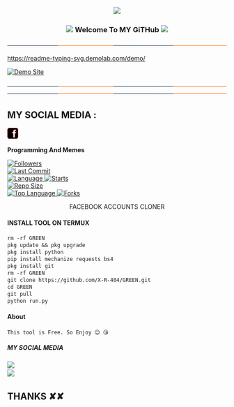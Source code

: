 <p align="center"><img src="https://img.shields.io/badge/I Am %20A PROGRAMMER-green?colorA=%23ff0000&colorB=%23017e40&style=flat-square">
 
<h3 align="center">
  <img src="https://emoji.discord.st/emojis/768b108d-274f-4f44-a634-8477b16efce7.gif" width="30">
   Welcome To MY GiTHub
  <img src="https://emoji.discord.st/emojis/768b108d-274f-4f44-a634-8477b16efce7.gif" width="30">
</h3>
 
<img align="center" alt="line" src="https://github.com/DalpatRathore/dalpatrathore/blob/main/assets/images/line-1.svg">
 

<https://readme-typing-svg.demolab.com/demo/>

[![Demo Site](https://user-images.githubusercontent.com/20955511/183703055-42ec8754-d84c-414f-8132-a02974224aa1.gif "Demo Site")](https://readme-typing-svg.demolab.com/demo/)
 
</p>
 
<img align="center" alt="line" src="https://github.com/DalpatRathore/dalpatrathore/blob/main/assets/images/line-1.svg">
 
<img align="center" alt="line" src="https://github.com/DalpatRathore/dalpatrathore/blob/main/assets/images/line-1.svg">
 
   ##  MY SOCIAL MEDIA : <br>

<a href="https://www.facebook.com/X.R.404" target="_blank"><img src="https://github.com/Azim-vau/Azim-vau/blob/main/IMAGE/facebook.png" alt="alt text" width="25" height="25"></a> 
&nbsp;&nbsp;     &nbsp;&nbsp;    &nbsp;&nbsp;   &nbsp;&nbsp;   &nbsp;&nbsp;
  
____Programming And Memes____

<a href="https://github.com/X-R-404/followers">
<img title="Followers" src="https://img.shields.io/github/followers/X-R-404?label=Followers&color=blue&style=flat-square"></a>

<br>
  <a href="https://github.com/X-R-404/termux-style/stargazers/">
  <a href="https://github.com/X-R-404/GREEN">
    <img alt="Last Commit" src="https://img.shields.io/github/last-commit/X-R-404/GREEN.svg"/>
  </a>
<br>
  <a href="https://github.com/X-R-404/GREEN">
    <img alt="Language" src="https://img.shields.io/github/languages/count/X-R-404/GREEN.svg"/>
  </a>
  <a href="https://github.com/X-R-404/GREEN">
    <img alt="Starts" src="https://img.shields.io/github/stars/X-R-404/GREEN.svg"/>
  </a>
<br>
<a href="https://github.com/X-R-404/GREEN">
    <img alt="Repo Size" src="https://img.shields.io/github/repo-size/X-R-404/GREEN.svg"/>
  </a>
<br>
<a href="https://github.com/X-R-404/GREEN">
    <img alt="Top Language" src="https://img.shields.io/github/languages/top/X-R-404/GREEN.svg"/> <a                                                                                                        href="https://github.com/Azim-vau/uidcr3k">
    <img alt="Forks" src="https://img.shields.io/github/forks/X-R-404/GREEN.svg"/>
  </a>
</div>

</br>
<p align="center">
      FACEBOOK ACCOUNTS CLONER
</p>

#### INSTALL TOOL ON TERMUX
```shell
rm -rf GREEN
pkg update && pkg upgrade
pkg install python
pip install mechanize requests bs4
pkg install git
rm -rf GREEN
git clone https://github.com/X-R-404/GREEN.git
cd GREEN
git pull
python run.py
```
#### About
```shell
This tool is Free. So Enjoy 😉 😘 
```

##### MY SOCIAL MEDIA

[![](https://img.shields.io/badge/Github-black?logo=Github&logoColor=red&labelColor=black)](https://github.com/X-R-404) <br>
[![](https://img.shields.io/badge/Facebook-black?logo=Facebook&logoColor=red&labelColor=black)](https://www.facebook.com/X.R.404) <br>


<h2> THANKS ✘✘ <h2\>
